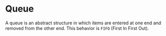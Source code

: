 # Queue

A queue is an abstract structure in which items are entered at one end and removed from the other end. This  behavior is `FIFO` (First In First Out).
